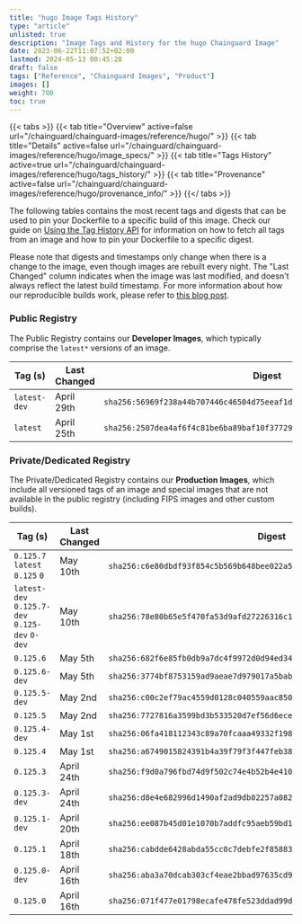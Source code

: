 ```yaml
---
title: "hugo Image Tags History"
type: "article"
unlisted: true
description: "Image Tags and History for the hugo Chainguard Image"
date: 2023-06-22T11:07:52+02:00
lastmod: 2024-05-13 00:45:28
draft: false
tags: ["Reference", "Chainguard Images", "Product"]
images: []
weight: 700
toc: true
---
```


{{< tabs >}}
{{< tab title="Overview" active=false url="/chainguard/chainguard-images/reference/hugo/" >}}
{{< tab title="Details" active=false url="/chainguard/chainguard-images/reference/hugo/image_specs/" >}}
{{< tab title="Tags History" active=true url="/chainguard/chainguard-images/reference/hugo/tags_history/" >}}
{{< tab title="Provenance" active=false url="/chainguard/chainguard-images/reference/hugo/provenance_info/" >}}
{{</ tabs >}}

The following tables contains the most recent tags and digests that can be used to pin your Dockerfile to a specific build of this image. Check our guide on [Using the Tag History API](/chainguard/chainguard-images/using-the-tag-history-api/) for information on how to fetch all tags from an image and how to pin your Dockerfile to a specific digest.

Please note that digests and timestamps only change when there is a change to the image, even though images are rebuilt every night. The "Last Changed" column indicates when the image was last modified, and doesn't always reflect the latest build timestamp. For more information about how our reproducible builds work, please refer to [this blog post](https://www.chainguard.dev/unchained/reproducing-chainguards-reproducible-image-builds).

### Public Registry
The Public Registry contains our **Developer Images**, which typically comprise the `latest*` versions of an image.

| Tag (s)       | Last Changed | Digest                                                                    |
|---------------|--------------|---------------------------------------------------------------------------|
|  `latest-dev` | April 29th   | `sha256:56969f238a44b707446c46504d75eeaf1d4612f6b918d37b71beafd5c2643d30` |
|  `latest`     | April 25th   | `sha256:2507dea4af6f4c81be6ba89baf10f37729839c4f9c6470026ce1c91e97f7b922` |


### Private/Dedicated Registry
The Private/Dedicated Registry contains our **Production Images**, which include all versioned tags of an image and special images that are not available in the public registry (including FIPS images and other custom builds).

| Tag (s)                                         | Last Changed | Digest                                                                    |
|-------------------------------------------------|--------------|---------------------------------------------------------------------------|
|  `0.125.7` `latest` `0.125` `0`                 | May 10th     | `sha256:c6e80dbdf93f854c5b569b648bee022a5301bc8a0cd98452a75f6ead056885bc` |
|  `latest-dev` `0.125.7-dev` `0.125-dev` `0-dev` | May 10th     | `sha256:78e80b65e5f470fa53d9afd27226316c17d592ae02a31d0c9abd46a601ba2b5d` |
|  `0.125.6`                                      | May 5th      | `sha256:682f6e85fb0db9a7dc4f9972d0d94ed34a9e048f1d9b9e3774f5088474e6ef94` |
|  `0.125.6-dev`                                  | May 5th      | `sha256:3774bf8753159ad9aeae7d979017a5babf6298c45818f718592646bdba55f9aa` |
|  `0.125.5-dev`                                  | May 2nd      | `sha256:c00c2ef79ac4559d0128c040559aac8503ff3874af7149ed46aa2b092eb0d32e` |
|  `0.125.5`                                      | May 2nd      | `sha256:7727816a3599bd3b533520d7ef56d6ecefdead3da3751bf23cc608a11fca6ade` |
|  `0.125.4-dev`                                  | May 1st      | `sha256:06fa418112343c89a70fcaaa49332f198b6ff343122bf6a8b7c409de2c84e316` |
|  `0.125.4`                                      | May 1st      | `sha256:a6749015824391b4a39f79f3f447feb38afd7f875f9a5db80d25bbdc3d0ca438` |
|  `0.125.3`                                      | April 24th   | `sha256:f9d0a796fbd74d9f502c74e4b52b4e410bc092e0aff76e976eddc0e4e34d7fee` |
|  `0.125.3-dev`                                  | April 24th   | `sha256:d8e4e682996d1490af2ad9db02257a082d327d9448d14a9e909517062dc13c3b` |
|  `0.125.1-dev`                                  | April 20th   | `sha256:ee087b45d01e1070b7addfc95aeb59bd18ca0f652eaaf2b28735b3ba38ca9f7d` |
|  `0.125.1`                                      | April 18th   | `sha256:cabdde6428abda55cc0c7debfe2f85883e05a9d797a4181c071d658ced8fcfac` |
|  `0.125.0-dev`                                  | April 16th   | `sha256:aba3a70dcab303cf4eae2bbad97635cd96940c105e4cace7577c98064100ea2b` |
|  `0.125.0`                                      | April 16th   | `sha256:071f477e01798ecafe478fe523ddad99dcb2ac98f0876bbe89968dcbff4924e9` |

